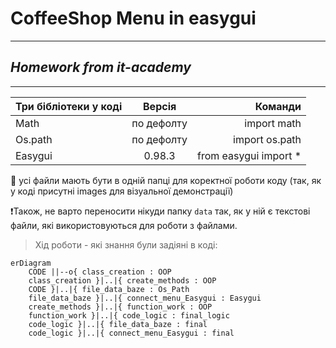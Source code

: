 # CoffeeShop Menu in easygui
____
*Homework from it-academy*
-----------
____
| Три бібліотеки у коді| Версія | Команди|
|----------------|:---------:|----------------:|
| Math | по дефолту | import math |
| Os.path| по дефолту | import os.path |
| Easygui | 0.98.3 | from easygui import * |

:eyes: усі файли мають бути в одній папці для коректної роботи коду
(так, як у коді присутні images для візуальної демонстрації)

:exclamation:Також, не варто переносити нікуди папку `data` так, як у ній є текстові файли, які використовуються для роботи з файлами.

>Хід роботи - які знання були задіяні в коді:

```mermaid
erDiagram
    CODE ||--o{ class_creation : OOP
    class_creation }|..|{ create_methods : OOP
    CODE }|..|{ file_data_baze : Os_Path
    file_data_baze }|..|{ connect_menu_Easygui : Easygui
    create_methods }|..|{ function_work : OOP
    function_work }|..|{ code_logic : final_logic
    code_logic }|..|{ file_data_baze : final
    code_logic }|..|{ connect_menu_Easygui : final
```
